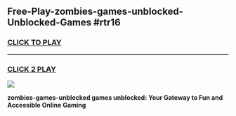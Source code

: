 
## Free-Play-zombies-games-unblocked-Unblocked-Games #rtr16
<h3>
<a href="https://news.freeplayer.one?title=zombies-games-unblocked&ref=8M">CLICK TO PLAY</a></h3>
<hr>

<h3>
<a href="https://news.freeplayer.one?title=zombies-games-unblocked&ref=8M">CLICK 2 PLAY</a>
  
</h3>

<a href="https://news.freeplayer.one?title=zombies-games-unblocked&ref=8M"><img src="https://clearcache.store/games.png"></a>


**zombies-games-unblocked games unblocked: Your Gateway to Fun and Accessible Online Gaming**
